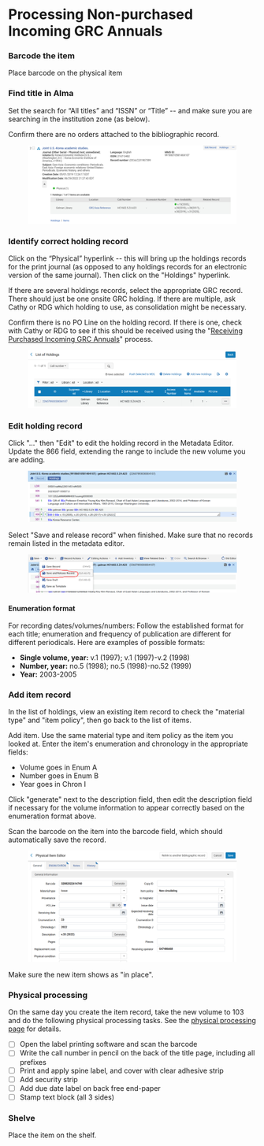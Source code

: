 # Processing Non-purchased Incoming GRC Annuals

### Barcode the item

Place barcode on the physical item

### Find title in Alma

Set the search for “All titles” and “ISSN” or “Title” -- and make sure you are searching in the institution zone (as below).

Confirm there are no orders attached to the bibliographic record.

<figure><img src="../../../.gitbook/assets/image (3).png" alt=""><figcaption></figcaption></figure>

### Identify correct holding record

Click on the “Physical” hyperlink -- this will bring up the holdings records for the print journal (as opposed to any holdings records for an electronic version of the same journal). Then click on the "Holdings" hyperlink.

If there are several holdings records, select the appropriate GRC record. There should just be one onsite GRC holding. If there are multiple, ask Cathy or RDG which holding to use, as consolidation might be necessary.

Confirm there is no PO Line on the holding record. If there is one, check with Cathy or RDG to see if this should be received using the "[Receiving Purchased Incoming GRC Annuals](receiving-purchased-incoming-grc-annuals.md)" process.

<figure><img src="../../../.gitbook/assets/image (2).png" alt=""><figcaption></figcaption></figure>

### Edit holding record

Click "..." then "Edit" to edit the holding record in the Metadata Editor. Update the 866 field, extending the range to include the new volume you are adding.

<figure><img src="../../../.gitbook/assets/image (10).png" alt=""><figcaption></figcaption></figure>

Select "Save and release record" when finished. Make sure that no records remain listed in the metadata editor.

<figure><img src="../../../.gitbook/assets/image (11).png" alt=""><figcaption></figcaption></figure>

#### Enumeration format

For recording dates/volumes/numbers: Follow the established format for each title; enumeration and frequency of publication are different for different periodicals. Here are examples of possible formats:

* **Single volume, year:** v.1 (1997); v.1 (1997)-v.2 (1998)
* **Number, year:** no.5 (1998); no.5 (1998)-no.52 (1999)
* **Year:** 2003-2005

### Add item record

In the list of holdings, view an existing item record to check the "material type" and "item policy", then go back to the list of items.

Add item. Use the same material type and item policy as the item you looked at. Enter the item's enumeration and chronology in the appropriate fields:

* Volume goes in Enum A
* Number goes in Enum B
* Year goes in Chron I

&#x20;Click "generate" next to the description field, then edit the description field if necessary for the volume information to appear correctly based on the enumeration format above.

Scan the barcode on the item into the barcode field, which should automatically save the record.

<figure><img src="../../../.gitbook/assets/image (6).png" alt=""><figcaption></figcaption></figure>

Make sure the new item shows as "in place".

### Physical processing

On the same day you create the item record, take the new volume to 103 and do the following physical processing tasks. See the [physical processing page](../../../content-management-processes/physical-processing-steps/) for details.

* [ ] Open the label printing software and scan the barcode
* [ ] Write the call number in pencil on the back of the title page, including all prefixes
* [ ] Print and apply spine label, and cover with clear adhesive strip
* [ ] Add security strip
* [ ] Add due date label on back free end-paper
* [ ] Stamp text block (all 3 sides)

### Shelve

Place the item on the shelf.
